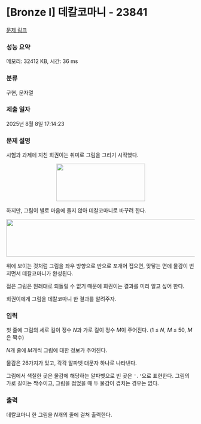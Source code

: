 # [Bronze I] 데칼코마니 - 23841 

[문제 링크](https://www.acmicpc.net/problem/23841) 

### 성능 요약

메모리: 32412 KB, 시간: 36 ms

### 분류

구현, 문자열

### 제출 일자

2025년 8월 8일 17:14:23

### 문제 설명

<p>시험과 과제에 지친 희권이는 취미로 그림을 그리기 시작했다.</p>

<p style="text-align: center;"><img alt="" src="https://upload.acmicpc.net/8064ec54-5f48-4eff-a4d1-910fdaf5ee47/-/preview/" style="height: 100px; width: 237px;"></p>

<p>하지만, 그림이 별로 마음에 들지 않아 데칼코마니로 바꾸려 한다.</p>

<p style="text-align: center;"><img alt="" src="https://upload.acmicpc.net/2f16e34f-6374-4168-b028-0b5b6a6dddf9/-/preview/" style="width: 701px; height: 100px;"></p>

<p>위에 보이는 것처럼 그림을 좌우 방향으로 반으로 포개어 접으면, 맞닿는 면에 물감이 번지면서 데칼코마니가 완성된다.</p>

<p>접은 그림은 원래대로 되돌릴 수 없기 때문에 희권이는 결과를 미리 알고 싶어 한다.</p>

<p>희권이에게 그림을 데칼코마니 한 결과를 알려주자.</p>

### 입력 

 <p>첫 줄에 그림의 세로 길이 정수 <em>N</em>과 가로 길이 정수 <em>M</em>이 주어진다. (1 ≤ <em>N</em>, <em>M</em> ≤ 50, <em>M</em>은 짝수)</p>

<p><em>N</em>개 줄에 <em>M</em>개씩 그림에 대한 정보가 주어진다.</p>

<p>물감은 26가지가 있고, 각각 알파벳 대문자 하나로 나타낸다.</p>

<p>그림에서 색칠한 곳은 물감에 해당하는 알파벳으로 빈 곳은 <code>'.'</code>으로 표현한다. 그림의 가로 길이는 짝수이고, 그림을 접었을 때 두 물감이 겹치는 경우는 없다.</p>

### 출력 

 <p>데칼코마니 한 그림을 <em>N</em>개의 줄에 걸쳐 출력한다.</p>

